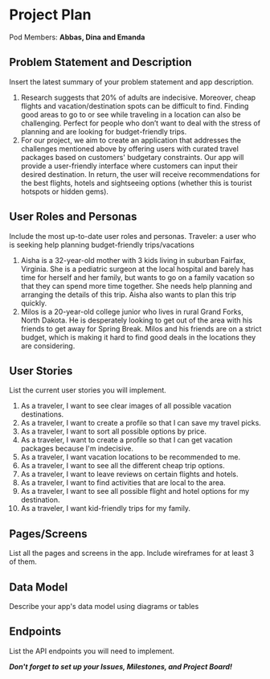 # Project Plan

Pod Members: **Abbas, Dina and Emanda**

## Problem Statement and Description

Insert the latest summary of your problem statement and app description.

1. Research suggests that 20% of adults are indecisive. Moreover, cheap flights and vacation/destination spots can be difficult to find. Finding good areas to go to or see while traveling in a location can also be challenging. Perfect for people who don’t want to deal with the stress of planning and are looking for budget-friendly trips.
2. For our project, we aim to create an application that addresses the challenges mentioned above by offering users with curated travel packages based on customers' budgetary constraints. Our app will provide a user-friendly interface where customers can input their desired destination. In return, the user will receive recommendations for the best flights, hotels and sightseeing options (whether this is tourist hotspots or hidden gems).

## User Roles and Personas

Include the most up-to-date user roles and personas.
Traveler: a user who is seeking help planning budget-friendly trips/vacations

1. Aisha is a 32-year-old mother with 3 kids living in suburban Fairfax, Virginia. She is a pediatric surgeon at the local hospital and barely has time for herself and her family, but wants to go on a family vacation so that they can spend more time together. She needs help planning and arranging the details of this trip. Aisha also wants to plan this trip quickly.
2. Milos is a 20-year-old college junior who lives in rural Grand Forks, North Dakota. He is desperately looking to get out of the area with his friends to get away for Spring Break. Milos and his friends are on a strict budget, which is making it hard to find good deals in the locations they are considering.

## User Stories

List the current user stories you will implement.

1. As a traveler, I want to see clear images of all possible vacation destinations.
2. As a traveler, I want to create a profile so that I can save my travel picks.
3. As a traveler, I want to sort all possible options by price.
4. As a traveler, I want to create a profile so that I can get vacation packages because I'm indecisive.
5. As a traveler, I want vacation locations to be recommended to me.
6. As a traveler, I want to see all the different cheap trip options.
7. As a traveler, I want to leave reviews on certain flights and hotels.
8. As a traveler, I want to find activities that are local to the area.
9. As a traveler, I want to see all possible flight and hotel options for my destination.
10. As a traveler, I want kid-friendly trips for my family.

## Pages/Screens

List all the pages and screens in the app. Include wireframes for at least 3 of them.

## Data Model

Describe your app's data model using diagrams or tables

## Endpoints

List the API endpoints you will need to implement.

***Don't forget to set up your Issues, Milestones, and Project Board!***
